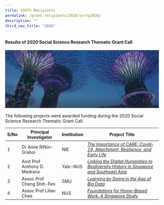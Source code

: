 ```yaml
---
title: SSRTG Recipients
permalink: /grant-recipients/2020/ssrtg2020/
description: ""
third_nav_title: "2020"
---
```

#### **Results of 2020 Social Science Research Thematic Grant Call**
![](/images/hero-banner.png)

The following projects were awarded funding during the 2020 Social Science Research Thematic Grant Call. 


| S/No | Principal<br>Investigator | Institution |Project Title |
| -------- | -------- | -------- | -------- |
| 1 | Dr Anne Rifkin-Graboi | NIE |*[The Importance of CARE: Covid–19, Attachment, Resilience, and Early Life](projects-funded/thematic-grant/anne2020/)*  |
| 2 |  Asst Prof Anthony D. Medrano | Yale-NUS |*[Linking the Digital Humanities to Biodiversity History in Singapore and Southeast Asia](projects/thematic-grant/anthony2020/)* |
| 3 |  Assoc Prof Cheng Shih-Fen |SMU | *[Learning by Doing in the Age of Big Data](projects/thematic-grant/shihfen2020/)* |
| 4 |  Assoc Prof Lilian Chee | NUS | *[Foundations for Home–Based Work: A Singapore Study](projects/thematic-grant/lilian2020/)* |